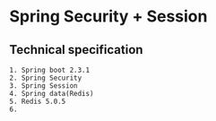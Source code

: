 # Spring Security + Session


 ## Technical specification
    1. Spring boot 2.3.1
    2. Spring Security
    3. Spring Session
    4. Spring data(Redis)
    5. Redis 5.0.5
    6. 
